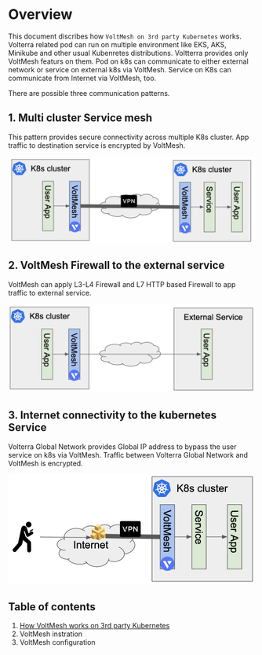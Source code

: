 # Overview 

This document discribes how `VoltMesh on 3rd party Kubernetes` works.
Volterra related pod can run on multiple environment like EKS, AKS, Minikube and other usual Kubenretes distributions. Voltterra provides only VoltMesh featurs on them. Pod on k8s can communicate to either external network or service on external k8s via VoltMesh. Service on K8s can communicate from Internet via VoltMesh, too.

There are possible three communication patterns.

## 1. Multi cluster Service mesh

This pattern provides secure connectivity across multiple K8s cluster. App traffic to destination service is encrypted by VoltMesh.

![voltmesh_pattern1](./docs/pics/voltmesh_pattern1.png)

## 2. VoltMesh Firewall to the external service

VoltMesh can apply L3-L4 Firewall and L7 HTTP based Firewall to app traffic to external service.

![voltmesh_pattern2](./docs/pics/voltmesh_pattern2.png)

## 3. Internet connectivity to the kubernetes Service

Volterra Global Network provides Global IP address to bypass the user service on k8s via VoltMesh. Traffic between Volterra Global Network and VoltMesh is encrypted.

![voltmesh_pattern3](./docs/pics/voltmesh_pattern3.png)

## Table of contents

1. [How VoltMesh works on 3rd party Kubernetes](./docs/1_how_to_work.md)
1. VoltMesh instration
1. VoltMesh configuration

